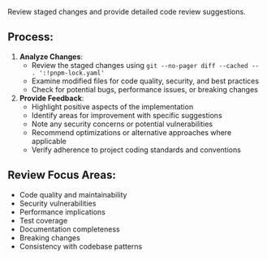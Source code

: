 Review staged changes and provide detailed code review suggestions.

## Process:

1. **Analyze Changes**: 
   - Review the staged changes using `git --no-pager diff --cached -- . ':!pnpm-lock.yaml'`
   - Examine modified files for code quality, security, and best practices
   - Check for potential bugs, performance issues, or breaking changes
2. **Provide Feedback**:
   - Highlight positive aspects of the implementation
   - Identify areas for improvement with specific suggestions
   - Note any security concerns or potential vulnerabilities
   - Recommend optimizations or alternative approaches where applicable
   - Verify adherence to project coding standards and conventions

## Review Focus Areas:
- Code quality and maintainability
- Security vulnerabilities
- Performance implications
- Test coverage
- Documentation completeness
- Breaking changes
- Consistency with codebase patterns
